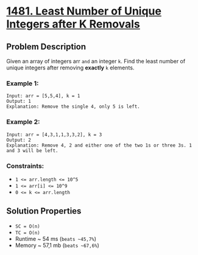 # [1481. Least Number of Unique Integers after K Removals](https://leetcode.com/problems/least-number-of-unique-integers-after-k-removals/description)

## Problem Description

Given an array of integers arr `and` an integer `k`. Find the least number of unique integers after removing **exactly** `k` elements.

### Example 1:
```
Input: arr = [5,5,4], k = 1
Output: 1
Explanation: Remove the single 4, only 5 is left.
```
### Example 2:
```
Input: arr = [4,3,1,1,3,3,2], k = 3
Output: 2
Explanation: Remove 4, 2 and either one of the two 1s or three 3s. 1 and 3 will be left.
```

### Constraints:

* `1 <= arr.length <= 10^5`
* `1 <= arr[i] <= 10^9`
* `0 <= k <= arr.length`

## Solution Properties

* `SC = O(n)`
* `TC = O(n)`
* Runtime ~ 54 ms (`beats ~45,7%`)
* Memory ~ 57,1 mb (`beats ~67,6%`)